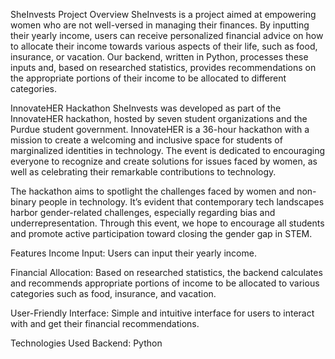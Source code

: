 SheInvests
Project Overview
SheInvests is a project aimed at empowering women who are not well-versed in managing their finances. By inputting their yearly income, users can receive personalized financial advice on how to allocate their income towards various aspects of their life, such as food, insurance, or vacation. Our backend, written in Python, processes these inputs and, based on researched statistics, provides recommendations on the appropriate portions of their income to be allocated to different categories.

InnovateHER Hackathon
SheInvests was developed as part of the InnovateHER hackathon, hosted by seven student organizations and the Purdue student government. InnovateHER is a 36-hour hackathon with a mission to create a welcoming and inclusive space for students of marginalized identities in technology. The event is dedicated to encouraging everyone to recognize and create solutions for issues faced by women, as well as celebrating their remarkable contributions to technology.

The hackathon aims to spotlight the challenges faced by women and non-binary people in technology. It’s evident that contemporary tech landscapes harbor gender-related challenges, especially regarding bias and underrepresentation. Through this event, we hope to encourage all students and promote active participation toward closing the gender gap in STEM.

Features
Income Input: Users can input their yearly income.

Financial Allocation: Based on researched statistics, the backend calculates and recommends appropriate portions of income to be allocated to various categories such as food, insurance, and vacation.

User-Friendly Interface: Simple and intuitive interface for users to interact with and get their financial recommendations.

Technologies Used
Backend: Python
